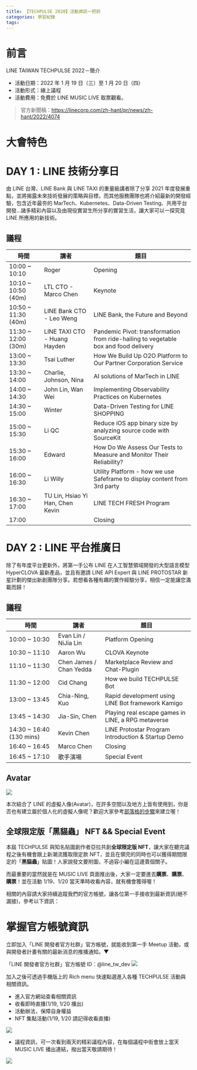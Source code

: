 ```yaml
---
title: 【TECHPULSE 2020】活動資訊一把抓
categories: 學習紀錄
tags:
---
```


<style>
  section.compact {
    font-size: 150%  
  }
  img[alt~="center"] {
    display: block;
    margin: 0 auto;
  }
</style>

# 前言

LINE TAIWAN TECHPULSE 2022－簡介

- 活動日期：2022 年 1 月 19 日（三）至 1 月 20 日（四）
- 活動形式：線上議程
- 活動費用：免費於 LINE MUSIC LIVE 取票觀看。

> 官方新聞稿：https://linecorp.com/zh-hant/pr/news/zh-hant/2022/4074

<!-- more -->

# 大會特色

# DAY 1 : LINE 技術分享日

由 LINE 台灣、LINE Bank 與 LINE TAXI 的重量級講者除了分享 2021 年度發展重點，並將揭露未來技術發展的策略與目標，而其他服務團隊也將介紹最新的開發經驗，包含近年最夯的 MarTech、Kubernetes、Data-Driven Testing、共用平台開發...諸多精彩內容以及由現役實習生所分享的實習生活，讓大家可以一探究竟 LINE 所應用的新技術。

## 議程

| 時間                | 講者                             | 題目                                                                                |
| ------------------- | -------------------------------- | ----------------------------------------------------------------------------------- |
| 10:00 ~ 10:10       | Roger                            | Opening                                                                             |
| 10:10 ~ 10:50 (40m) | LTL CTO - Marco Chen             | Keynote                                                                             |
| 10:50 ~ 11:30 (40m) | LINE Bank CTO - Leo Weng         | LINE Bank, the Future and Beyond                                                    |
| 11:30 ~ 12:00 (30m) | LINE TAXI CTO - Huang Hayden     | Pandemic Pivot: transformation from ride-hailing to vegetable box and food delivery |
| 13:00 ~ 13:30       | Tsai Luther                      | How We Build Up O2O Platform to Our Partner Corporation Service                     |
| 13:30 ~ 14:00       | Charlie, Johnson, Nina           | AI solutions of MarTech in LINE                                                     |
| 14:00 ~ 14:30       | John Lin, Wan Wei                | Implementing Observability Practices on Kubernetes                                  |
| 14:30 ~ 15:00       | Winter                           | Data-Driven Testing for LINE SHOPPING                                               |
| 15:00 ~ 15:30       | Li QC                            | Reduce iOS app binary size by analyzing source code with SourceKit                  |
| 15:30 ~ 16:00       | Edward                           | How Do We Assess Our Tests to Measure and Monitor Their Reliability?                |
| 16:00 ~ 16:30       | Li Willy                         | Utility Platform - how we use Safeframe to display content from 3rd party           |
| 16:30 ~ 17:00       | TU Lin, Hsiao Yi Han, Chen Kevin | LINE TECH FRESH Program                                                             |
| 17:00               |                                  | Closing                                                                             |

# DAY 2 : LINE 平台推廣日

除了有年度平台更新外，將第一手公布 LINE 在人工智慧領域開發的大型語言模型 HyperCLOVA 最新產品，並且有邀請 LINE API Expert 與 LINE PROTOSTAR 新星計劃的傑出新創團隊分享。若想看各種有趣的實作經驗分享，相信一定能讓您滿載而歸！

## 議程

| 時間                     | 講者                    | 題目                                               |
| ------------------------ | ----------------------- | -------------------------------------------------- |
| 10:00 ~ 10:30            | Evan Lin / NiJia Lin    | Platform Opening                                   |
| 10:30 ~ 11:10            | Aaron Wu                | CLOVA Keynote                                      |
| 11:10 ~ 11:30            | Chen James / Chan Yedda | Marketplace Review and Chat-Plugin                 |
| 11:30 ~ 12:00            | Cid Chang               | How we build TECHPULSE Bot                         |
| 13:00 ~ 13:45            | Chia-Ning, Kuo          | Rapid development using LINE Bot framework Kamigo  |
| 13:45 ~ 14:30            | Jia-Sin, Chen           | Playing real escape games in LINE, a RPG metaverse |
| 14:30 ~ 16:40 (130 mins) | Kevin Chen              | LINE Protostar Program Introduction & Startup Demo |
| 16:40 ~ 16:45            | Marco Chen              | Closing                                            |
| 16:45 ~ 17:10            | 歌手演場                | Special Event                                      |

## Avatar

![](https://nijialin.com/images/2022/techpulse/1.gif)

本次結合了 LINE 的虛擬人像(Avatar)，在許多空間以及地方上皆有使用到，你是否也有建立屬於個人化的虛擬人像呢？歡迎大家參考[部落格的步驟](https://official-blog-tw.line.me/archives/84018904.html)來建立喔！

## 全球限定版「黑貓蟲」 NFT && Special Event

本屆 TECHPULSE 與知名貼圖創作者亞拉共創**全球限定版 NFT**，讓大家在聽完議程之後有機會跟上新潮流獲取限定款 NFT，並且在領完的同時也可以獲得期間限定的「**黑貓蟲**」貼圖！人家說發文要附圖，不過容小編在這邊賣個關子。

而最重要的當然就是在 MUSIC LIVE 頁面推出後，大家一定要進去**購票**、**購票**、**購票**！並在活動 1/19、1/20 當天準時收看內容，就有機會獲得喔！

相關的內容請大家持續追蹤我們的官方帳號，讓各位第一手接收到最新資訊(絕不漏接)，參考以下資訊：

# 掌握官方帳號資訊

立即加入「LINE 開發者官方社群」官方帳號，就能收到第一手 Meetup 活動，或與開發者計畫有關的最新消息的推播通知。▼

「LINE 開發者官方社群」官方帳號 ID：@line_tw_dev
![](https://www.evanlin.com/images/2020/line-tw-dev-qr.png)

加入之後可透過手機版上的 Rich menu 快速點選進入各種 TECHPULSE 活動與相關資訊。

- 進入官方網站查看相關資訊
- 收看即時直播(1/19, 1/20 播出)
- 活動辦法，保障自身權益
- NFT 集點活動(1/19, 1/20 請記得收看直播)

![](https://nijialin.com/images/2022/techpulse/3.PNG)

- 議程資訊，可一次看到兩天的精彩議程內容，在每個議程中街會放上當天 MUSIC LIVE 播出連結，撥出當天敬請期待！

![](https://nijialin.com/images/2022/techpulse/2.png)
